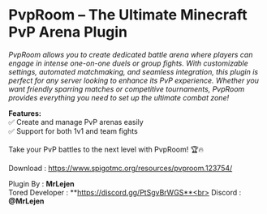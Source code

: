 # PvpRoom – The Ultimate Minecraft PvP Arena Plugin<br>

*PvpRoom allows you to create dedicated battle arena where players can engage in intense one-on-one duels or group fights. With customizable settings, automated matchmaking, and seamless integration, this plugin is perfect for any server looking to enhance its PvP experience. Whether you want friendly sparring matches or competitive tournaments, PvpRoom provides everything you need to set up the ultimate combat zone!*<br>

**Features:**<br>
✅ Create and manage PvP arenas easily<br>
✅ Support for both 1v1 and team fights<br>
<br>
 Take your PvP battles to the next level with PvpRoom! 🏆🔥
<br>

Download : https://www.spigotmc.org/resources/pvproom.123754/
<br>





Plugin By : **MrLejen**<br>
Tored Developer : **https://discord.gg/PtSgvBrWGS**<br>
Discord : **@MrLejen**

